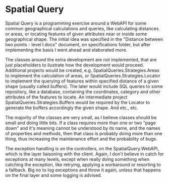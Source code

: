 # Spatial Query

Spatial Query is a programming exercise around a WebAPI for some common geographical calculations and queries, like calculating distances or areas, or locating features of given attributes near or inside some geographical shape. The initial idea was specified in the "Distance between two points - level I.docx" document, on specifications folder, but after implementing the basis I went ahead and elaborated more.

The classes around the extra development are not implemented, that are just placeholders to ilustrate how the development would proceed. Additional projects would be created, e.g. SpatialQueries.Strategies.Areas to implement the calculation of areas, or SpatialQueries.Strategies.Locator to implement the querying of features within specified distance of a given shape (usually called buffers). The later would include SQL queries to some repository, like a database, containing the coordinates, category and other attributes of the features to locate. An intermediate project SpatialQueries.Strategies.Buffers would be required by the Locator to generate the buffers accordingly the given shape. And etc., etc.

The majority of the classes are very small, as I believe classes should be small and doing little bits. If a class requires more than one or two "page down" and it's meaning cannot be understood by its name, and the names of properties and methods, then that class is probably doing more than one thing, thus increasing the maintenance effort and the probability of bugs.

The exception handling is on the controllers, on the SpatialQuery.WebAPI, which is the layer liaisoning with the client. Again, I don't believe in catch for exceptions at many levels, except when really doing something when catching the exception, like retrying, applying a workaround or resorting to a fallback. Big no to log exceptions and throw it again, unless that happens on the final layer and some logging is advised.  